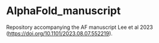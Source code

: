 # AlphaFold_manuscript
Repository accompanying the AF manuscript Lee et al 2023 (https://doi.org/10.1101/2023.08.07.552219).
